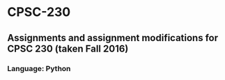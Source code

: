 # CPSC-230
## Assignments and assignment modifications for CPSC 230 (taken Fall 2016)
### Language: Python
